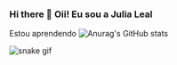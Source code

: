 ### Hi there 👋 Oii! Eu sou a Julia Leal


Estou aprendendo 
![Anurag's GitHub stats](https://github-readme-stats.vercel.app/api?username=adevJuliaLeal&show_icons=true&theme=radical)


           
          

          
          




![snake gif](https://github.com/devJuliaLeal/devJuliaLeal/blob/output/github-contribution-grid-snake.svg)
